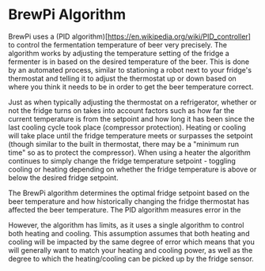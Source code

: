 # BrewPi Algorithm

BrewPi uses a (PID algorithm)[https://en.wikipedia.org/wiki/PID_controller] to control the fermentation temperature of beer very precisely. The algorithm works by adjusting the temperature setting of the fridge a fermenter is in based on the desired temperature of the beer. This is done by an automated process, similar to stationing a robot next to your fridge's thermostat and telling it to adjust the thermostat up or down based on where you think it needs to be in order to get the beer temperature correct.

Just as when typically adjusting the thermostat on a refrigerator, whether or not the fridge turns on takes into account factors such as how far the current temperature is from the setpoint and how long it has been since the last cooling cycle took place (compressor protection). Heating or cooling will take place until the fridge temperature meets or surpasses the setpoint (though similar to the built in thermostat, there may be a "minimum run time" so as to protect the compressor). When using a heater the algorithm continues to simply change the fridge temperature setpoint - toggling cooling or heating depending on whether the fridge temperature is above or below the desired fridge setpoint.

The BrewPi algorithm determines the optimal fridge setpoint based on the beer temperature and how historically changing the fridge thermostat has affected the beer temperature. The PID algorithm measures error in the 

However, the algorithm has limits, as it uses a single algorithm to control both heating and cooling. This assumption assumes that both heating and cooling will be impacted by the same degree of error which means that you will generally want to match your heating and cooling power, as well as the degree to which the heating/cooling can be picked up by the fridge sensor.


